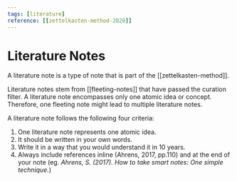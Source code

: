 ```yaml
---
tags: [literature]
reference: [[zettelkasten-method-2020]]
---
```

# Literature Notes

A literature note is a type of note that is part of the [[zettelkasten-method]].

Literature notes stem from [[fleeting-notes]] that have passed the curation filter. A literature note encompasses only one atomic idea or concept. Therefore, one fleeting note might lead to multiple literature notes.

A literature note follows the following four criteria:
1. One literature note represents one atomic idea.
2. It should be written in your own words.
3. Write it in a way that you would understand it in 10 years.
4. Always include references inline (Ahrens, 2017, pp.110) and at the end of your note (eg. *Ahrens, S. (2017). How to take smart notes: One simple technique.*)



